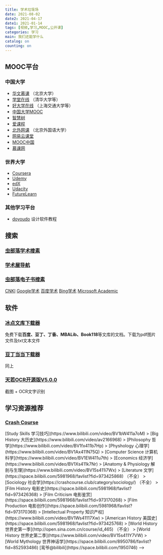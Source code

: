```yaml
---
title: 学术垃圾场
date: 2021-08-02
date2: 2021-04-17
date1: 2021-01-14
tags: [视频,学习,MOOC,公开课]
categories: 学习
main: 我们还能学什么
catalog: on
counting: on
---
```


## MOOC平台
### 中国大学
* [华文慕课](http://www.chinesemooc.org/) 
（北京大学）
* [学堂在线](https://next.xuetangx.com)
（清华大学等）
* [好大学在线](https://www.cnmooc.org)
（上海交通大学等）
* [中国大学MOOC](https://www.icourse163.org)
* [智慧树](https://www.zhihuishu.com)
* [爱课程](http://www.icourses.cn)
* [北外网课](https://www.beiwaiclass.com)
（北京外国语大学）
* [网易云课堂](https://study.163.com/)
* [MOOC中国](https://www.mooc.cn/)
* [慕课网](https://www.imooc.com/)
### 世界大学
* [Coursera](https://www.coursera.org/)
* [Udemy](https://www.udemy.com/)
* [edX](https://www.edx.org/)
* [Udacity](https://www.udacity.com/)
* [FutureLearn](https://www.futurelearn.com/)
### 其他学习平台
* [doyoudo](https://www.doyoudo.com/)
设计软件教程

## 搜索
### [虫部落学术搜素](https://scholar.chongbuluo.com/)
### [学术屋导航](http://sci.xueshuwu.cn/)
### [虫部落电子书搜素](https://ebook.chongbuluo.com/)
[CNKI](https://www.cnki.net/)
[Google学术](https://scholar.google.com) 
[百度学术](https://xueshu.baidu.com)
[Bing学术](https://cn.bing.com/academic/)
[Microsoft Academic](https://academic.microsoft.com)

## 软件
### [冰点文库下载器](https://dawn-shadow-a17b.cloudpool.workers.dev/CloudShare/Software/)
免费下载**百度、豆丁、丁香、MBALib、Book118**等文库的文档。下载为pdf图片文件及txt文本文件
### [豆丁当当下载器](https://www.lanzous.com/b953911)
同上
### [天若OCR开源版V5.0.0](https://github.com/AnyListen/tianruoocr/releases)
截图 + OCR文字识别

## 学习资源推荐
### [Crash Course](https://crashcourse.club/category/)

<!--> [Study Skills 学习技巧](https://www.bilibili.com/video/BV1bW411a7oM)
> [Big History 大历史](https://www.bilibili.com/video/av2166968)
> [Philosophy 哲学](https://www.bilibili.com/video/BV1fx411b7Hp)
> [Physhology 心理学](https://www.bilibili.com/video/BV1Ax411N75Q)
> [Computer Science 计算机科学](https://www.bilibili.com/video/BV1EW411u7th)
> [Economics 经济学](https://www.bilibili.com/video/BV1Xs411k7Nr)
> [Anatomy & Physiology 解剖与生理](https://www.bilibili.com/video/BV15s411i7Wx)
> [Literature 文学](https://space.bilibili.com/5981968/favlist?fid=973425868) （不全）
> [Sociology 社会学](https://crashcourse.club/category/sociology/) （不全）
> [Film History 电影史](https://space.bilibili.com/5981968/favlist?fid=973426368)
> [Film Criticism 电影鉴赏](https://space.bilibili.com/5981968/favlist?fid=973170268)
> [Film Production 电影创作](https://space.bilibili.com/5981968/favlist?fid=973170368)
> [Intellectual Property 知识产权](https://www.bilibili.com/video/BV1Ws41117Xw)
> [American History 美国史](https://space.bilibili.com/5981968/favlist?fid=973425768)
> [World History 世界史第一季](http://open.sina.com.cn/course/id_465) （不全）
> [World History 世界史第二季](https://www.bilibili.com/video/BV15s411Y7VW)
> [World Mythology 世界神话学](https://space.bilibili.com/8950786/favlist?fid=852593486)

[鸾爷@bilibili](https://space.bilibili.com/1950746)
-->
